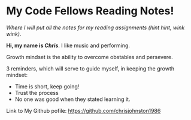 # My Code Fellows Reading Notes!
*Where I will put all the notes for my reading assignments (hint hint, wink wink).*

**Hi, my name is _Chris_**. I like music and performing.

Growth mindset is the ability to overcome obstables and persevere.

3 reminders, which will serve to guide myself, in keeping the growth mindset:

- Time is short, keep going!
- Trust the process
- No one was good when they stated learning it.

Link to My Github pofile: https://github.com/chrisjohnston1986
